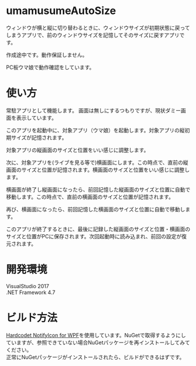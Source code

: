 # umamusumeAutoSize
ウィンドウが横と縦に切り替わるときに、ウィンドウサイズが初期状態に戻ってしまうアプリで、前のウィンドウサイズを記憶してそのサイズに戻すアプリです。  

作成途中です。動作保証しません。

PC板ウマ娘で動作確認をしています。

# 使い方
常駐アプリとして機能します。
画面は無しにするつもりですが、現状ダミー画面を表示しています。

このアプリを起動中に、対象アプリ（ウマ娘）を起動します。対象アプリの縦初期サイズが記憶されます。

対象アプリの縦画面のサイズと位置をいい感じに調整します。

次に、対象アプリを(ライブを見る等で)横画面にします。この時点で、直前の縦画面のサイズと位置が記憶されます。横画面のサイズと位置をいい感じに調整します。

横画面が終了し縦画面になったら、前回記憶した縦画面のサイズと位置に自動で移動します。この時点で、直前の横画面のサイズと位置が記憶されます。

再び、横画面になったら、前回記憶した横画面のサイズと位置に自動で移動します。

このアプリが終了するときに、最後に記録した縦画面のサイズと位置・横画面のサイズと位置がPCに保存されます。次回起動時に読み込まれ、前回の設定が復元されます。

# 開発環境
VisualStudio 2017  
.NET Framework 4.7

# ビルド方法
 [Hardcodet NotifyIcon for WPF](https://github.com/hardcodet/wpf-notifyicon)を使用しています。NuGetで取得するようにしていますが、参照できていない場合NuGetパッケージを再インストールしてみてください。  
 正常にNuGetパッケージがインストールされたら、ビルドができるはずです。
